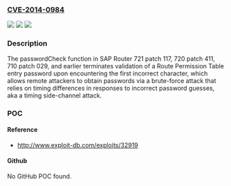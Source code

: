 ### [CVE-2014-0984](https://cve.mitre.org/cgi-bin/cvename.cgi?name=CVE-2014-0984)
![](https://img.shields.io/static/v1?label=Product&message=n%2Fa&color=blue)
![](https://img.shields.io/static/v1?label=Version&message=n%2Fa&color=blue)
![](https://img.shields.io/static/v1?label=Vulnerability&message=n%2Fa&color=brighgreen)

### Description

The passwordCheck function in SAP Router 721 patch 117, 720 patch 411, 710 patch 029, and earlier terminates validation of a Route Permission Table entry password upon encountering the first incorrect character, which allows remote attackers to obtain passwords via a brute-force attack that relies on timing differences in responses to incorrect password guesses, aka a timing side-channel attack.

### POC

#### Reference
- http://www.exploit-db.com/exploits/32919

#### Github
No GitHub POC found.

